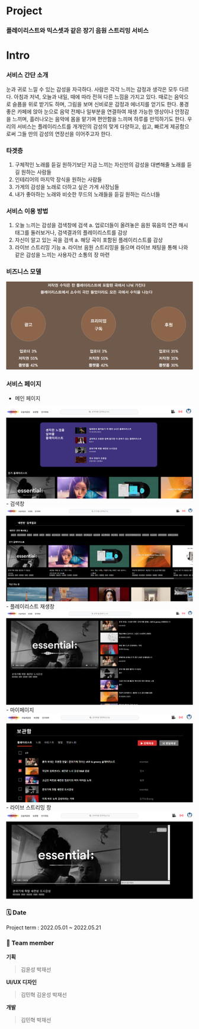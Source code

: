 # Project
### 플레이리스트와 믹스셋과 같은 장기 음원 스트리밍 서비스

# Intro 
### 서비스 간단 소개
눈과 귀로 느낄 수 있는 감성을 자극하다. 
사람은 각각 느끼는 감정과 생각은 모두 다르다. 아침과 저녁, 오늘과 내일, 때에 따라 전혀 다른 느낌을 가지고 있다. 때로는 음악으로 슬픔을 위로 받기도 하며, 그림을 보며 신비로운 감정과 에너지를 얻기도 한다. 풍경 좋은 카페에 앉아 눈으로 음악 전체나 일부분을 연결하여 재생 가능한 영상이나 안정감을 느끼며, 흘러나오는 음악에 몸을 맡기며 편안함을 느끼며 하루를 만끽하기도 한다.
우리의 서비스는 플레이리스트를 개개인의 감성의 맞게 다양하고, 쉽고, 빠르게 제공함으로써 그들 만의 감성의 연장선을 이어주고자 한다.
### 타겟층
  1. 구체적인 노래를 듣길 원하기보단 지금 느끼는 자신만의 감성을 대변해줄 노래를 듣길 원하는 사람들 
  2. 인테리어의 마지막 장식을 원하는 사람들
  3. 가게의 감성을 노래로 더하고 싶은 가게 사장님들
  4. 내가 좋아하는 노래와 비슷한 무드의 노래들을 듣길 원하는 리스너들
### 서비스 이용 방법
  1. 오늘 느끼는 감성을 검색창에 검색
    a. 업로더들이 올려놓은 음원 묶음의 연관 해시태그를 둘러보거나, 검색결과의 플레이리스트를 감상
  2. 자신이 알고 있는 곡을 검색
    a. 해당 곡이 포함된 플레이리스트를 감상
  3. 라이브 스트리밍 기능
    a. 라이브 음원 스트리밍을 들으며 라이브 채팅을 통해 나와 같은 감성을 느끼는 사용자간 소통의 장 마련
### 비즈니스 모델
<img src="./image/List Play BM.png">

### 서비스 페이지
- 메인 페이지
<img src="./image/LP main.png">
- 검색창
<img src="./image/LP search.png">
- 플레이리스트 재생창
<img src="./image/LP listen.png">
- 마이페이지
<img src="./image/LP mypage.png">
- 라이브 스트리밍 창
<img src="./image/LP livestream.png">

### 🗓️ Date 
Project term : 2022.05.01 ~ 2022.05.21 </br>
### 👥 Team member 
**기획** 
> 김윤성
> 박재선

**UI/UX 디자인**
> 김민혁
> 김윤성
> 박재선

**개발**
> 김민혁
> 박재선

